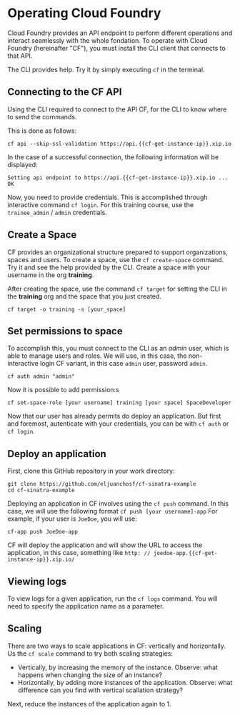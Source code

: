 # Operating Cloud Foundry

Cloud Foundry provides an API endpoint to perform different operations and interact seamlessly with the whole fondation.
To operate with Cloud Foundry (hereinafter "CF"), you must install the CLI client that connects to that API.

The CLI provides help. Try it by simply executing `cf` in the terminal.

## Connecting to the CF API

Using the CLI required to connect to the API CF, for the CLI to know where to send the commands.

This is done as follows:

```
cf api --skip-ssl-validation https://api.{{cf-get-instance-ip}}.xip.io
```

In the case of a successful connection, the following information will be displayed:

```
Setting api endpoint to https://api.{{cf-get-instance-ip}}.xip.io ...
OK
```

Now, you need to provide credentials. This is accomplished through interactive command `cf login`. For this training course,  use the `trainee_admin` / `admin` credentials.

## Create a Space

CF provides an organizational structure prepared to support organizations, spaces and users.
To create a space, use the `cf create-space` command. Try it and see the help provided by the CLI. Create a space with your username in the org **training**.

After creating the space, use the command `cf target` for setting the CLI in the **training** org and the space that you just created.

```
cf target -o training -s [your_space]
```

## Set permissions to space

To accomplish this, you must connect to the CLI as an *admin* user, which is able to manage users and roles.
We will use, in this case, the non-interactive login CF variant, in this case `admin` user, password `admin`.

```
cf auth admin "admin"
```

Now it is possible to add permission:s

```
cf set-space-role [your username] training [your space] SpaceDeveloper
```
Now that our user has already permits do deploy an application.
But first and foremost, autenticate with your credentials, you can be with `cf auth` or `cf login`.

## Deploy an application

First, clone this GitHub repository in your work directory:

```
git clone https://github.com/eljuanchosf/cf-sinatra-example
cd cf-sinatra-example
```

Deploying an application in CF involves using the `cf push` command. In this case, we will use the following format `cf push [your username]-app`
For example, if your user is `JoeDoe`, you will use:
```
cf-app push JoeDoe-app
```

CF will deploy the application and will show the URL to access the application, in this case, something like `http: // joedoe-app.{{cf-get-instance-ip}}.xip.io/`

## Viewing logs

To view logs for a given application, run the `cf logs` command. You will need to specify the application name as a parameter.

## Scaling

There are two ways to scale applications in CF: vertically and horizontally.
Us the `cf scale` command to try both scaling strategies:
* Vertically, by increasing the memory of the instance. Observe: what happens when changing the size of an instance?
* Horizontally, by adding more instances of the application. Observe: what difference can you find with vertical scallation strategy?

Next, reduce the instances of the application again to 1.
